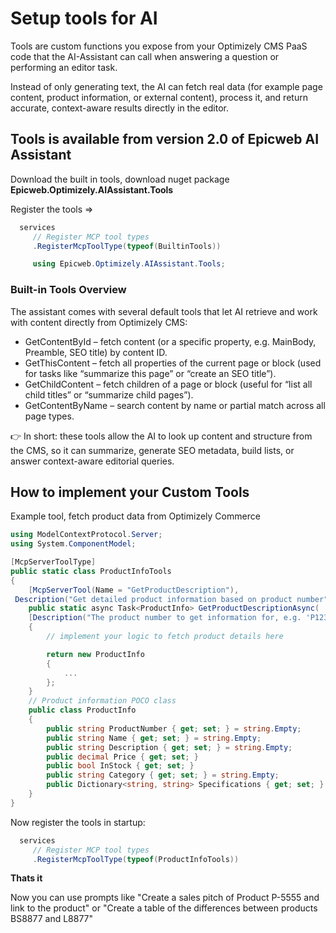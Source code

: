 # Setup tools for AI

Tools are custom functions you expose from your Optimizely CMS PaaS code that the AI-Assistant can call when answering a question or performing an editor task.

Instead of only generating text, the AI can fetch real data (for example page content, product information, or external content), process it, and return accurate, context-aware results directly in the editor.

## Tools is available from version 2.0 of Epicweb AI Assistant 

Download the built in tools, download nuget package **Epicweb.Optimizely.AIAssistant.Tools**

Register the tools =>  
```csharp
  services
     // Register MCP tool types
     .RegisterMcpToolType(typeof(BuiltinTools))

     using Epicweb.Optimizely.AIAssistant.Tools;
```

### Built-in Tools Overview

The assistant comes with several default tools that let AI retrieve and work with content directly from Optimizely CMS:

- GetContentById – fetch content (or a specific property, e.g. MainBody, Preamble, SEO title) by content ID.
- GetThisContent – fetch all properties of the current page or block (used for tasks like “summarize this page” or “create an SEO title”).
- GetChildContent – fetch children of a page or block (useful for “list all child titles” or “summarize child pages”).
- GetContentByName – search content by name or partial match across all page types.

👉 In short: these tools allow the AI to look up content and structure from the CMS, so it can summarize, generate SEO metadata, build lists, or answer context-aware editorial queries.

## How to implement your Custom Tools

Example tool, fetch product data from Optimizely Commerce

```csharp
using ModelContextProtocol.Server;
using System.ComponentModel;

[McpServerToolType]
public static class ProductInfoTools
{
    [McpServerTool(Name = "GetProductDescription"),
 Description("Get detailed product information based on product number")]
    public static async Task<ProductInfo> GetProductDescriptionAsync(
    [Description("The product number to get information for, e.g. 'P12345', 'B78901'")] string productNumber)
    {
        // implement your logic to fetch product details here

        return new ProductInfo
        {
            ...
        };
    }
    // Product information POCO class
    public class ProductInfo
    {
        public string ProductNumber { get; set; } = string.Empty;
        public string Name { get; set; } = string.Empty;
        public string Description { get; set; } = string.Empty;
        public decimal Price { get; set; }
        public bool InStock { get; set; }
        public string Category { get; set; } = string.Empty;
        public Dictionary<string, string> Specifications { get; set; } = new Dictionary<string, string>();
    }
}     
```

Now register the tools in startup: 

```csharp
  services
     // Register MCP tool types
     .RegisterMcpToolType(typeof(ProductInfoTools))
```

**Thats it**

Now you can use prompts like "Create a sales pitch of Product P-5555 and link to the product" or "Create a table of the differences between products BS8877 and L8877"

